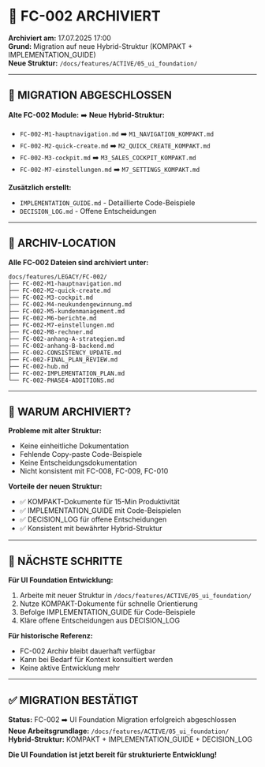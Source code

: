 # 📁 FC-002 ARCHIVIERT

**Archiviert am:** 17.07.2025 17:00  
**Grund:** Migration auf neue Hybrid-Struktur (KOMPAKT + IMPLEMENTATION_GUIDE)  
**Neue Struktur:** `/docs/features/ACTIVE/05_ui_foundation/`  

---

## 🔄 MIGRATION ABGESCHLOSSEN

**Alte FC-002 Module:** ➡️ **Neue Hybrid-Struktur:**

- `FC-002-M1-hauptnavigation.md` ➡️ `M1_NAVIGATION_KOMPAKT.md`
- `FC-002-M2-quick-create.md` ➡️ `M2_QUICK_CREATE_KOMPAKT.md`
- `FC-002-M3-cockpit.md` ➡️ `M3_SALES_COCKPIT_KOMPAKT.md`
- `FC-002-M7-einstellungen.md` ➡️ `M7_SETTINGS_KOMPAKT.md`

**Zusätzlich erstellt:**
- `IMPLEMENTATION_GUIDE.md` - Detaillierte Code-Beispiele
- `DECISION_LOG.md` - Offene Entscheidungen

---

## 📂 ARCHIV-LOCATION

**Alle FC-002 Dateien sind archiviert unter:**
```
docs/features/LEGACY/FC-002/
├── FC-002-M1-hauptnavigation.md
├── FC-002-M2-quick-create.md
├── FC-002-M3-cockpit.md
├── FC-002-M4-neukundengewinnung.md
├── FC-002-M5-kundenmanagement.md
├── FC-002-M6-berichte.md
├── FC-002-M7-einstellungen.md
├── FC-002-M8-rechner.md
├── FC-002-anhang-A-strategien.md
├── FC-002-anhang-B-backend.md
├── FC-002-CONSISTENCY_UPDATE.md
├── FC-002-FINAL_PLAN_REVIEW.md
├── FC-002-hub.md
├── FC-002-IMPLEMENTATION_PLAN.md
└── FC-002-PHASE4-ADDITIONS.md
```

---

## 🎯 WARUM ARCHIVIERT?

**Probleme mit alter Struktur:**
- Keine einheitliche Dokumentation
- Fehlende Copy-paste Code-Beispiele
- Keine Entscheidungsdokumentation
- Nicht konsistent mit FC-008, FC-009, FC-010

**Vorteile der neuen Struktur:**
- ✅ KOMPAKT-Dokumente für 15-Min Produktivität
- ✅ IMPLEMENTATION_GUIDE mit Code-Beispielen
- ✅ DECISION_LOG für offene Entscheidungen
- ✅ Konsistent mit bewährter Hybrid-Struktur

---

## 🔗 NÄCHSTE SCHRITTE

**Für UI Foundation Entwicklung:**
1. Arbeite mit neuer Struktur in `/docs/features/ACTIVE/05_ui_foundation/`
2. Nutze KOMPAKT-Dokumente für schnelle Orientierung
3. Befolge IMPLEMENTATION_GUIDE für Code-Beispiele
4. Kläre offene Entscheidungen aus DECISION_LOG

**Für historische Referenz:**
- FC-002 Archiv bleibt dauerhaft verfügbar
- Kann bei Bedarf für Kontext konsultiert werden
- Keine aktive Entwicklung mehr

---

## ✅ MIGRATION BESTÄTIGT

**Status:** FC-002 ➡️ UI Foundation Migration erfolgreich abgeschlossen  
**Neue Arbeitsgrundlage:** `/docs/features/ACTIVE/05_ui_foundation/`  
**Hybrid-Struktur:** KOMPAKT + IMPLEMENTATION_GUIDE + DECISION_LOG  

**Die UI Foundation ist jetzt bereit für strukturierte Entwicklung!**